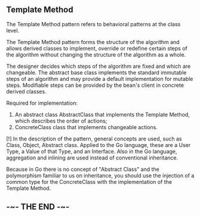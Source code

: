 ## Template Method

The Template Method pattern refers to behavioral patterns at the class level.

The Template Method pattern forms the structure of the algorithm and allows derived classes to implement, override or redefine certain steps of the algorithm without changing the structure of the algorithm as a whole.

The designer decides which steps of the algorithm are fixed and which are changeable. The abstract base class implements the standard immutable steps of an algorithm and may provide a default implementation for mutable steps. Modifiable steps can be provided by the bean's client in concrete derived classes.

Required for implementation:

1. An abstract class AbstractClass that implements the Template Method, which describes the order of actions;
2. ConcreteClass class that implements changeable actions.

[!] In the description of the pattern, general concepts are used, such as Class, Object, Abstract class. Applied to the Go language, these are a User Type, a Value of that Type, and an Interface. Also in the Go language, aggregation and inlining are used instead of conventional inheritance.

Because in Go there is no concept of "Abstract Class" and the polymorphism familiar to us on inheritance, you should use the injection of a common type for the ConcreteClass with the implementation of the Template Method.

## -~- THE END -~-
